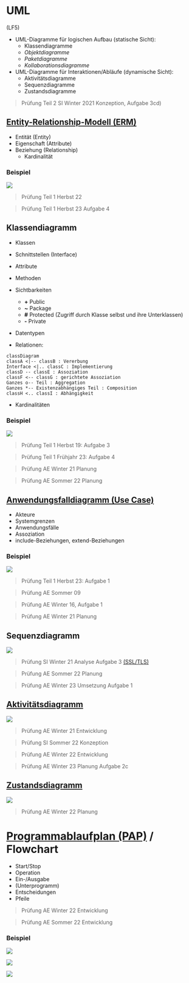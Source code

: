 # UML
(LF5)

* UML-Diagramme für logischen Aufbau (statische Sicht):
  - Klassendiagramme
  - *Objektdiagramme*
  - *Paketdiagramme*
  - *Kollaborationsdiagramme*
* UML-Diagramme für Interaktionen/Abläufe (dynamische Sicht):
  - Aktivitätsdiagramme
  - Sequenzdiagramme
  - Zustandsdiagramme

> Prüfung Teil 2 SI Winter 2021 Konzeption, Aufgabe 3cd)

## [Entity-Relationship-Modell (ERM)](https://de.wikipedia.org/wiki/Entity-Relationship-Modell)

* Entität (Entity)
* Eigenschaft (Attribute)
* Beziehung (Relationship)
  * Kardinalität

### Beispiel
![](https://upload.wikimedia.org/wikipedia/de/a/ab/Er-diagramm.svg)

> Prüfung Teil 1 Herbst 22

> Prüfung Teil 1 Herbst 23 Aufgabe 4

## Klassendiagramm

* Klassen
* Schnittstellen (Interface)
* Attribute
* Methoden
* Sichtbarkeiten
  * **+** Public
  * **~** Package
  * **#** Protected (Zugriff durch Klasse selbst und ihre Unterklassen)
  * **-** Private
* Datentypen

* Relationen:

```mermaid
classDiagram
classA <|-- classB : Vererbung
Interface <|.. classC : Implementierung
classD -- classE : Assoziation
classF <-- classG : gerichtete Assoziation
Ganzes o-- Teil : Aggregation
Ganzes *-- Existenzabhängiges Teil : Composition
classH <.. classI : Abhängigkeit
```

* Kardinalitäten

### Beispiel
![](https://upload.wikimedia.org/wikipedia/commons/f/fe/UmlCd_Klassendiagramm-1.svg)

> Prüfung Teil 1 Herbst 19: Aufgabe 3

> Prüfung Teil 1 Frühjahr 23: Aufgabe 4

> Prüfung AE Winter 21 Planung

> Prüfung AE Sommer 22 Planung

## [Anwendungsfalldiagramm (Use Case)](https://de.wikipedia.org/wiki/Anwendungsfalldiagramm)

* Akteure
* Systemgrenzen
* Anwendungsfälle
* Assoziation
* include-Beziehungen, extend-Beziehungen

### Beispiel
![](https://upload.wikimedia.org/wikipedia/commons/5/51/Uml-UseCase-Beispiel2.svg)

> Prüfung Teil 1 Herbst 23: Aufgabe 1

> Prüfung AE Sommer 09 <!-- Fahrradkurier -->

> Prüfung AE Winter 16, Aufgabe 1  <!-- Wings GmbH -->

> Prüfung AE Winter 21 Planung

## Sequenzdiagramm

![](https://upload.wikimedia.org/wikipedia/commons/c/c8/UmlSequenzdiagramm-3.svg)

> Prüfung SI Winter 21 Analyse Aufgabe 3 [(SSL/TLS)](https://johannesloetzsch.github.io/LF11b/netzwerksicherheit.html)

> Prüfung AE Sommer 22 Planung

> Prüfung AE Winter 23 Umsetzung Aufgabe 1

## [Aktivitätsdiagramm](https://de.wikipedia.org/wiki/Aktivit%C3%A4tsdiagramm)

![](https://upload.wikimedia.org/wikipedia/commons/c/c2/Uml-Activity-Beispiel1.svg)

> Prüfung AE Winter 21 Entwicklung

> Prüfung SI Sommer 22 Konzeption

> Prüfung AE Winter 22 Entwicklung

> Prüfung AE Winter 23 Planung Aufgabe 2c

## [Zustandsdiagramm](https://de.wikipedia.org/wiki/Zustandsdiagramm_(UML))

![](https://upload.wikimedia.org/wikipedia/commons/2/2d/Uml-Zustandsdiagramm-6.svg)

> Prüfung AE Winter 22 Planung

# [Programmablaufplan (PAP)](https://de.wikipedia.org/wiki/Programmablaufplan) / Flowchart

* Start/Stop
* Operation
* Ein-/Ausgabe
* (Unterprogramm)
* Entscheidungen
* Pfeile

> Prüfung AE Winter 22 Entwicklung

> Prüfung AE Sommer 22 Entwicklung

### Beispiel
![](https://upload.wikimedia.org/wikipedia/commons/6/6b/Flowchart_de.svg)

[![](https://imgs.xkcd.com/comics/flow_charts.png)](https://xkcd.com/518/)

[![](https://imgs.xkcd.com/comics/flowcharts.png)](https://xkcd.com/1488/)
